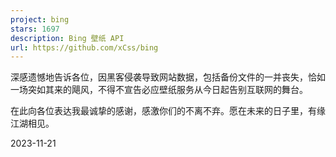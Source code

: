 ```yaml
---
project: bing
stars: 1697
description: Bing 壁纸 API
url: https://github.com/xCss/bing
---
```


深感遗憾地告诉各位，因黑客侵袭导致网站数据，包括备份文件的一并丧失，恰如一场突如其来的飓风，不得不宣告必应壁纸服务从今日起告别互联网的舞台。  

在此向各位表达我最诚挚的感谢，感激你们的不离不弃。愿在未来的日子里，有缘江湖相见。  

2023-11-21

